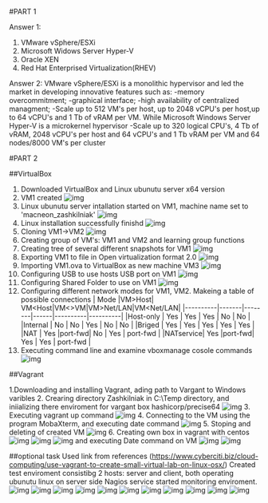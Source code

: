 #PART 1

Answer 1:
1. VMware vSphere/ESXi
2. Microsoft Widows Server Hyper-V
3. Oracle XEN
4. Red Hat Enterprised Virtualization(RHEV)

Answer 2:
VMware vSphere/ESXi is a monolithic hypervisor and led the market
in developing innovative features such as:
-memory overcommitment;
-graphical interface;
-high availability of centralized managment;
-Scale up to 512 VM's per host, up to 2048 vCPU's per host,up to 
64 vCPU's and 1 Tb of vRAM per VM.
While Microsoft Windows Server Hyper-V is a microkernel hypervisor
-Scale up to 320 logical CPU's, 4 Tb of vRAM, 2048 vCPU's per host
and 64 vCPU's and 1 Tb vRAM per VM and 64 nodes/8000 VM's per 
cluster

#PART 2

##VirtualBox

1. Downloaded VirtualBox and Linux ubunutu server x64 version
2. VM1 created 
![img](images/vb1.jpg)
3. Linux ubunutu server intallation started on VM1, machine name set to 'macneon_zashkilniak'
![img](images/vb2.jpg)
4. Linux installation successfully finishd
![img](images/vb3.jpg)
5. Cloning VM1->VM2
![img](images/vb4.jpg)
6. Creating group of VM's: VM1 and VM2 and learning group functions
7. Creating tree of several different snapshots for VM1
![img](images/vb5.jpg)
8. Exporting VM1 to file in Open virtualization format 2.0
![img](images/vb6.jpg)
9. Importing VM1.ova to VirtualBox as new machine VM3
![img](images/vb7.jpg)
10. Configuring USB to use hosts USB port on VM1
![img](images/vb8.jpg)
11. Configuring Shared Folder to use on VM1
![img](images/vb9.jpg)
12. Configuring different network modes for VM1, VM2. Makeing a table of possible connections
|   Mode   |VM>Host| VM<Host|VM<>VM|VM>Net/LAN|VM<Net/LAN|
|----------|-------|--------|------|----------|----------|
|Host-only |  Yes  |   Yes  | Yes  |     No   |     No   |
|Internal  |   No  |    No  | Yes  |     No   |     No   |
|Briged    |  Yes  |   Yes  | Yes  |    Yes   |    Yes   |
|NAT       |  Yes  |port-fwd|  No  |    Yes   | port-fwd |
|NATservice|  Yes  |port-fwd| Yes  |    Yes   | port-fwd |
13. Executing command line and examine vboxmanage cosole commands
![img](images/vb10.jpg)

##Vagrant

1.Downloading and installing Vagrant, ading path to Vargant to Windows varibles
2. Crearing directory Zashkilniak in C:\Temp directory, and iniializing there enviroment for
vargant box hashicorp/precise64
![img](images/varg1.jpg)
3. Executing vagrant up command
![img](images/varg2.jpg)
4. Connecting to the VM using the program MobaXterm, and executing date command
![img](images/varg3.jpg)
5. Stoping and deleting of created VM
![img](images/varg4.jpg)
6. Creating own box in vagrant with centos
![img](images/ownvag1.jpg)
![img](images/ownvag2.jpg)
![img](images/ownvag3.jpg)
and executing Date command on VM
![img](images/ownvag4.jpg)
![img](images/ownvag5.jpg)

##optional task
Used link from references
(https://www.cyberciti.biz/cloud-computing/use-vagrant-to-create-small-virtual-lab-on-linux-osx/)
Created test enviroment consistibg 2 hosts: server and client, both operating ubunutu linux
on server side Nagios service started monitoring enviroment.
![img](images/vlab1.jpg)
![img](images/vlab2.jpg)
![img](images/vlab3.jpg)
![img](images/vlab4.jpg)
![img](images/vlab5.jpg)
![img](images/vlab6.jpg)
![img](images/vlab7.jpg)
![img](images/vlab8.jpg)
![img](images/vlab9.jpg)
![img](images/vlab10.jpg)
![img](images/vlab11.jpg)